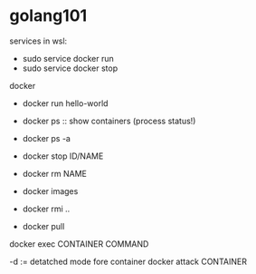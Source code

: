 # golang101

services in wsl:
- sudo service docker run
- sudo service docker stop


docker
- docker run hello-world
- docker ps  ::  show containers (process status!)
- docker ps -a
- docker stop ID/NAME

- docker rm NAME

- docker images
- docker rmi ..

- docker pull

docker exec CONTAINER COMMAND

-d := detatched mode fore container
docker attack CONTAINER